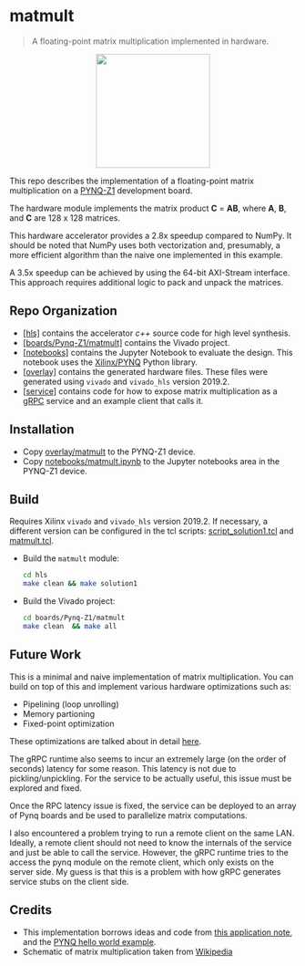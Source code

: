 
# matmult 
> A floating-point matrix multiplication implemented in hardware.

<p align="center">
<img src="images/matrix.png" height="200"> 
</p>

This repo describes the implementation of a floating-point matrix multiplication on a [PYNQ-Z1](https://store.digilentinc.com/pynq-z1-python-productivity-for-zynq-7000-arm-fpga-soc/) development board. 

The hardware module implements the matrix product **C** = **AB**, where **A**, **B**, and **C** are 128 x 128 matrices.

This hardware accelerator provides a 2.8x speedup compared to NumPy. It should be noted that NumPy uses both vectorization and, presumably,  a more efficient algorithm than the naive one implemented in this example.

A 3.5x speedup can be achieved by using the 64-bit AXI-Stream interface. This approach requires additional logic to pack and unpack the matrices. 

## Repo Organization

* [[hls]](./hls) contains the accelerator *c++* source code for high level synthesis.
* [[boards/Pynq-Z1/matmult]](./boards/Pynq-Z1/matmult) contains the Vivado project.
* [[notebooks]](./notebooks) contains the Jupyter Notebook to evaluate the design. This notebook uses the [Xilinx/PYNQ](https://github.com/Xilinx/PYNQ) Python library.
* [[overlay]](./overlay) contains the generated hardware files. These files were generated using `vivado` and `vivado_hls` version 2019.2.
* [[service]](./service) contains code for how to expose matrix multiplication as a [gRPC](https://grpc.io) service and an example client that calls it.

## Installation

* Copy [overlay/matmult](./overlay/matmult)  to the PYNQ-Z1 device.
* Copy [notebooks/matmult.ipynb](./notebooks/matmult.ipynb) to the Jupyter notebooks area in the PYNQ-Z1 device. 

## Build
Requires Xilinx `vivado` and `vivado_hls` version 2019.2. If necessary, a different version can be configured in the tcl scripts: [script_solution1.tcl](./hls/script_solution1.tcl) and [matmult.tcl](./boards/Pynq-Z1/matmult/matmult.tcl).

* Build the `matmult` module:
    ```bash
    cd hls
    make clean && make solution1
    ```
* Build the Vivado project:
    ```bash
    cd boards/Pynq-Z1/matmult
    make clean  && make all
    ```

## Future Work

This is a minimal and naive implementation of matrix multiplication. You can build on top of this and implement various hardware optimizations such as:

* Pipelining (loop unrolling)
* Memory partioning
* Fixed-point optimization

These optimizations are talked about in detail [here](https://github.com/uwsampa/cse548-labs).

The gRPC runtime also seems to incur an extremely large (on the order of seconds) latency for some reason. This latency is not due to pickling/unpickling. For the service to be actually useful, this issue must be explored and fixed. 

Once the RPC latency issue is fixed, the service can be deployed to an array of Pynq boards and be used to parallelize matrix computations.

I also encountered a problem trying to run a remote client on the same LAN. Ideally, a remote client should not need to know the internals of the service and just be able to call the service. However, the gRPC runtime tries to the access the pynq module on the remote client, which only exists on the server side. My guess is that this is a problem with how gRPC generates service stubs on the client side.

## Credits

* This implementation borrows ideas and code from [this application note](https://www.xilinx.com/support/documentation/application_notes/xapp1170-zynq-hls.pdf), and the [PYNQ hello world example](https://github.com/Xilinx/PYNQ-HelloWorld).
* Schematic of matrix multiplication taken from [Wikipedia](https://en.wikipedia.org/wiki/Matrix_multiplication#/media/File:Matrix_multiplication_qtl1.svg)

